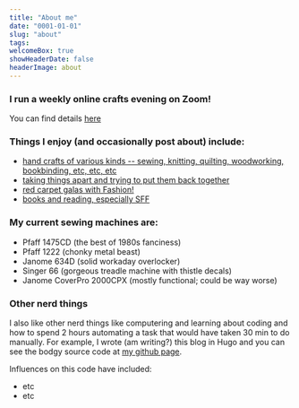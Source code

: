 ```yaml
---
title: "About me"
date: "0001-01-01"
slug: "about"
tags:
welcomeBox: true
showHeaderDate: false
headerImage: about
---
```


### I run a weekly online crafts evening on Zoom!

You can find details [here](/virtual-crafts-evening/)

### Things I enjoy (and occasionally post about) include:

* [hand crafts of various kinds -- sewing, knitting, quilting, woodworking, bookbinding, etc, etc, etc](/crafts/)
* [taking things apart and trying to put them back together](/home-diy/)
* [red carpet galas with Fashion!](/galas/)
* [books and reading, especially SFF](/books/)

### My current sewing machines are:

* Pfaff 1475CD (the best of 1980s fanciness)
* Pfaff 1222 (chonky metal beast)
* Janome 634D (solid workaday overlocker)
* Singer 66 (gorgeous treadle machine with thistle decals)
* Janome CoverPro 2000CPX (mostly functional; could be way worse)

### Other nerd things

I also like other nerd things like computering and learning about coding and how to spend 2 hours automating a task that would have taken 30 min to do manually. For example, I wrote (am writing?) this blog in Hugo and you can see the bodgy source code at [my github page](http://www.github.com/talopine).
        
Influences on this code have included: 

* etc
* etc
      